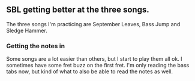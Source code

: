 ##  SBL getting better at the three songs.

The three songs I'm practicing are September Leaves, Bass Jump and Sledge Hammer.

### Getting the notes in

Some songs are a lot easier than others, but I start to play them all ok. I sometimes have some fret buzz on the first fret. I'm only reading the bass tabs now, but kind of what to also be able to read the notes as well.